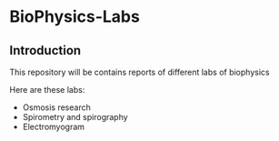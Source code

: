 # BioPhysics-Labs

## Introduction

This repository will be contains reports of different labs of biophysics

Here are these labs:
- Osmosis research
- Spirometry and spirography
- Electromyogram
